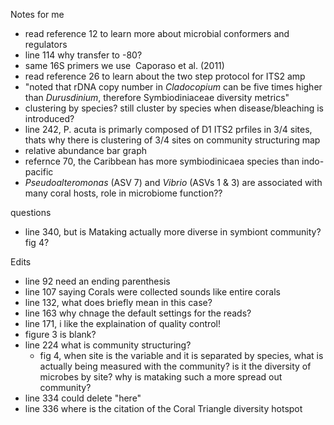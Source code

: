 Notes for me
- read reference 12 to learn more about microbial conformers and regulators
- line 114 why transfer to -80?
- same 16S primers we use  Caporaso et al. (2011)
- read reference 26 to learn about the two step protocol for ITS2 amp
- "noted that rDNA copy number in _Cladocopium_ can be five times higher than _Durusdinium_, therefore Symbiodiniaceae diversity metrics"
- clustering by species? still cluster by species when disease/bleaching is introduced?
- line 242, P. acuta is primarly composed of D1 ITS2 prfiles in 3/4 sites, thats why there is clustering of 3/4 sites on community structuring map
- relative abundance bar graph
- refernce 70, the Caribbean has more symbiodinicaea species than indo-pacific
- _Pseudoalteromonas_ (ASV 7) and _Vibrio_ (ASVs 1 & 3) are associated with many coral hosts, role in microbiome function??

questions
- line 340, but is Mataking actually more diverse in symbiont community? fig 4?


Edits
- line 92 need an ending parenthesis 
-  line 107 saying Corals were collected sounds like entire corals 
- line 132, what does briefly mean in this case?
- line 163 why chnage the default settings for the reads?
- line 171, i like the explaination of quality control!
- figure 3 is blank?
- line 224 what is community structuring? 
	- fig 4, when site is the variable and it is separated by species, what is actually being measured with the community? is it the diversity of microbes by site? why is mataking such a more spread out community?
-  line 334 could delete "here"
- line 336 where is the citation of the Coral Triangle diversity hotspot


